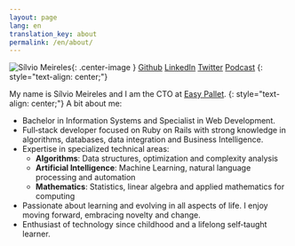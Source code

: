 ```yaml
---
layout: page
lang: en
translation_key: about
permalink: /en/about/
---
```


![Sílvio Meireles](/assets/silviomeireles.jpg){: .center-image }
[Github](https://github.com/mastersilvio)
[LinkedIn](https://www.linkedin.com/in/mastersilvio/)
[Twitter](https://twitter.com/silviojmeireles)
[Podcast](https://bulletrails.com.br/)
{: style="text-align: center;"}

My name is Sílvio Meireles and I am the CTO at [Easy Pallet](http://www.easypallet.com.br).
{: style="text-align: center;"}
A bit about me:
  - Bachelor in Information Systems and Specialist in Web Development.
  - Full‑stack developer focused on Ruby on Rails with strong knowledge in algorithms, databases, data integration and Business Intelligence.
  - Expertise in specialized technical areas:
    - **Algorithms**: Data structures, optimization and complexity analysis
    - **Artificial Intelligence**: Machine Learning, natural language processing and automation
    - **Mathematics**: Statistics, linear algebra and applied mathematics for computing
  - Passionate about learning and evolving in all aspects of life. I enjoy moving forward, embracing novelty and change.
  - Enthusiast of technology since childhood and a lifelong self‑taught learner.